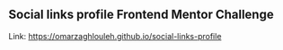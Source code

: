 ## Social links profile Frontend Mentor Challenge

Link: https://omarzaghlouleh.github.io/social-links-profile
